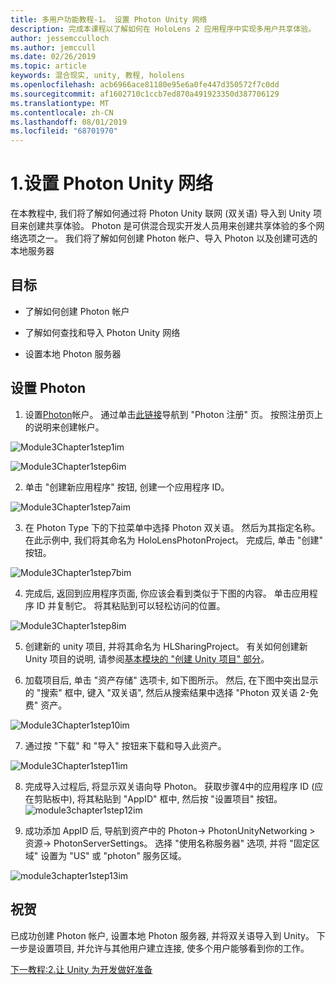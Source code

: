 ```yaml
---
title: 多用户功能教程-1。 设置 Photon Unity 网络
description: 完成本课程以了解如何在 HoloLens 2 应用程序中实现多用户共享体验。
author: jessemcculloch
ms.author: jemccull
ms.date: 02/26/2019
ms.topic: article
keywords: 混合现实, unity, 教程, hololens
ms.openlocfilehash: acb6966ace81180e95e6a0fe447d350572f7c0dd
ms.sourcegitcommit: af1602710c1ccb7ed870a491923350d387706129
ms.translationtype: MT
ms.contentlocale: zh-CN
ms.lasthandoff: 08/01/2019
ms.locfileid: "68701970"
---
```

#  <a name="1-setting-up-photon-unity-networking"></a>1.设置 Photon Unity 网络

在本教程中, 我们将了解如何通过将 Photon Unity 联网 (双关语) 导入到 Unity 项目来创建共享体验。 Photon 是可供混合现实开发人员用来创建共享体验的多个网络选项之一。 我们将了解如何创建 Photon 帐户、导入 Photon 以及创建可选的本地服务器

## <a name="objectives"></a>目标

* 了解如何创建 Photon 帐户

* 了解如何查找和导入 Photon Unity 网络

* 设置本地 Photon 服务器

  

## <a name="setting-up-photon"></a>设置 Photon

1. 设置[Photon](https://dashboard.photonengine.com/en-US/Account/SignUp)帐户。 通过单击[此链接](https://dashboard.photonengine.com/en-US/Account/SignUp)导航到 "Photon 注册" 页。 按照注册页上的说明来创建帐户。 
   

![Module3Chapter1step1im](images/module3chapter1step1im.PNG)

![Module3Chapter1step6im](images/module3chapter1step6im.PNG)

2. 单击 "创建新应用程序" 按钮, 创建一个应用程序 ID。

![Module3Chapter1step7aim](images/module3chapter1step7aim.PNG)

3. 在 Photon Type 下的下拉菜单中选择 Photon 双关语。 然后为其指定名称。 在此示例中, 我们将其命名为 HoloLensPhotonProject。 完成后, 单击 "创建" 按钮。

![Module3Chapter1step7bim](images/module3chapter1step7bim.PNG)

4. 完成后, 返回到应用程序页面, 你应该会看到类似于下图的内容。 单击应用程序 ID 并复制它。 将其粘贴到可以轻松访问的位置。  

![Module3Chapter1step8im](images/module3chapter1step8im.PNG)

5. 创建新的 unity 项目, 并将其命名为 HLSharingProject。 有关如何创建新 Unity 项目的说明, 请参阅[基本模块的 "创建 Unity 项目" 部分](https://docs.microsoft.com/en-us/windows/mixed-reality/mrlearning-base-ch1#create-new-unity-project)。 

6. 加载项目后, 单击 "资产存储" 选项卡, 如下图所示。 然后, 在下图中突出显示的 "搜索" 框中, 键入 "双关语", 然后从搜索结果中选择 "Photon 双关语 2-免费" 资产。 

![Module3Chapter1step10im](images/module3chapter1step10im.PNG)

7. 通过按 "下载" 和 "导入" 按钮来下载和导入此资产。

![Module3Chapter1step11im](images/module3chapter1step11im.PNG)

8. 完成导入过程后, 将显示双关语向导 Photon。 获取步骤4中的应用程序 ID (应在剪贴板中), 将其粘贴到 "AppID" 框中, 然后按 "设置项目" 按钮。 
![module3chapter1step12im](images/module3chapter1step12im.PNG)

9. 成功添加 AppID 后, 导航到资产中的 Photon-> PhotonUnityNetworking > 资源-> PhotonServerSettings。 选择 "使用名称服务器" 选项, 并将 "固定区域" 设置为 "US" 或 "photon" 服务区域。

![module3chapter1step13im](images/module3chapter1step13im.PNG)

## <a name="congratulations"></a>祝贺

已成功创建 Photon 帐户, 设置本地 Photon 服务器, 并将双关语导入到 Unity。 下一步是设置项目, 并允许与其他用户建立连接, 使多个用户能够看到你的工作。 

[下一教程:2.让 Unity 为开发做好准备](mrlearning-sharing(photon)-ch2.md)

